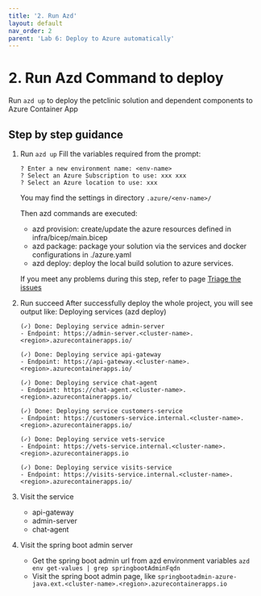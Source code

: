 ```yaml
---
title: '2. Run Azd'
layout: default
nav_order: 2
parent: 'Lab 6: Deploy to Azure automatically'
---
```


# 2. Run Azd Command to deploy

Run `azd up` to deploy the petclinic solution and dependent components to Azure Container App

## Step by step guidance

1. Run `azd up`
   Fill the variables required from the prompt:

   ```text
   ? Enter a new environment name: <env-name>
   ? Select an Azure Subscription to use: xxx xxx
   ? Select an Azure location to use: xxx
   ```

   You may find the settings in directory `.azure/<env-name>/`

   Then azd commands are executed:
   - azd provision: create/update the azure resources defined in infra/bicep/main.bicep
   - azd package: package your solution via the services and docker configurations in ./azure.yaml
   - azd deploy: deploy the local build solution to azure services.

   If you meet any problems during this step, refer to page [Triage the issues](0603.md)

1. Run succeed
   After successfully deploy the whole project, you will see output like:
   Deploying services (azd deploy)

   ```text
   (✓) Done: Deploying service admin-server
   - Endpoint: https://admin-server.<cluster-name>.<region>.azurecontainerapps.io/

   (✓) Done: Deploying service api-gateway
   - Endpoint: https://api-gateway.<cluster-name>.<region>.azurecontainerapps.io/

   (✓) Done: Deploying service chat-agent
   - Endpoint: https://chat-agent.<cluster-name>.<region>.azurecontainerapps.io/

   (✓) Done: Deploying service customers-service
   - Endpoint: https://customers-service.internal.<cluster-name>.<region>.azurecontainerapps.io/

   (✓) Done: Deploying service vets-service
   - Endpoint: https://vets-service.internal.<cluster-name>.<region>.azurecontainerapps.io

   (✓) Done: Deploying service visits-service
   - Endpoint: https://visits-service.internal.<cluster-name>.<region>.azurecontainerapps.io/
   ```

1. Visit the service

   - api-gateway
   - admin-server
   - chat-agent

1. Visit the spring boot admin server

   - Get the spring boot admin url from azd environment variables
   `azd env get-values | grep springbootAdminFqdn`
   - Visit the spring boot admin page, like
   `springbootadmin-azure-java.ext.<cluster-name>.<region>.azurecontainerapps.io`
